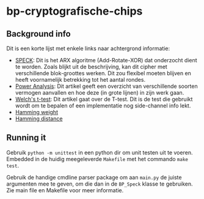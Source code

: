 # bp-cryptografische-chips

## Background info
Dit is een korte lijst met enkele links naar achtergrond informatie:

* [SPECK](https://en.wikipedia.org/wiki/Speck_(cipher)): Dit is het ARX algoritme (Add-Rotate-XOR) dat onderzocht dient te worden. Zoals blijkt uit de beschrijving, kan dit cipher met verschillende blok-groottes werken. Dit zou flexibel moeten blijven en heeft voornamelijk betrekking tot het aantal rondes.
* [Power Analysis](https://en.wikipedia.org/wiki/Power_analysis): Dit artikel geeft een overzicht van verschillende soorten vermogen aanvallen en hoe deze (in grote lijnen) in zijn werk gaan.
* [Welch's t-test](https://en.wikipedia.org/wiki/Welch%27s_t-test): Dit artikel gaat over de T-test. Dit is de test die gebruikt wordt om te bepalen of een implementatie nog side-channel info lekt.
* [Hamming weight](https://en.wikipedia.org/wiki/Hamming_weight)
* [Hamming distance](https://en.wikipedia.org/wiki/Hamming_distance)

## Running it

Gebruik `python -m unittest` in een python dir om unit testen uit te voeren. Embedded in de huidig meegeleverde `Makefile` met het commando `make test`.

Gebruik de handige cmdline parser package om aan `main.py` de juiste argumenten mee te geven, om die dan in de `BP_Speck` klasse te gebruiken. Zie main file en Makefile voor meer informatie. 